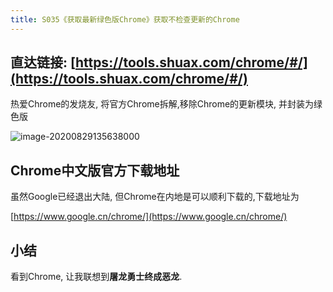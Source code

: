 ```yaml
---
title: S035《获取最新绿色版Chrome》获取不检查更新的Chrome
---
```




## 直达链接: [https://tools.shuax.com/chrome/#/](https://tools.shuax.com/chrome/#/)

热爱Chrome的发烧友, 将官方Chrome拆解,移除Chrome的更新模块, 并封装为绿色版

![image-20200829135638000](https://www.v2fy.com/asset/0i/OnlineToolsBook/OnlineToolsBookMD/S035.assets/image-20200829135638000.png)

## Chrome中文版官方下载地址



虽然Google已经退出大陆, 但Chrome在内地是可以顺利下载的,下载地址为

[https://www.google.cn/chrome/](https://www.google.cn/chrome/)





## 小结



看到Chrome, 让我联想到**屠龙勇士终成恶龙**.